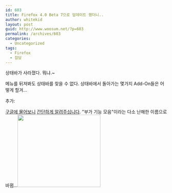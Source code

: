 ```yaml
---
id: 603
title: Firefox 4.0 Beta 7으로 업데이트 했더니..
author: whitekid
layout: post
guid: http://www.woosum.net/?p=603
permalink: /archives/603
categories:
  - Uncategorized
tags:
  - Firefox
  - 잡담
---
```

상태바가 사라졌다. 뭐냐.~

메뉴를 뒤져봐도 상태바를 찾을 수 없다. 상태바에서 돌아가는 몇가지 Add-On들은 어떻게 할겨...

추가:

[구글에 물어보니][1] [간단하게 알려주십니다][2]. "부가 기능 모음"이라는 다소 난해한 이름으로 바뀜...[<img class="aligncenter size-full wp-image-606" title="firefox-4.0b7-addonbar" src="http://www.woosum.net/wp-content/uploads/2010/11/firefox-4.0b7-addonbar.png" alt="" width="258" height="226" />][3]

 [1]: http://www.google.co.kr/search?q=firefox+4.0b7+statusbar&ie=utf-8&oe=utf-8&aq=t&client=firefox-a&rlz=1R1GGLL_ko___KR390
 [2]: http://support.mozilla.com/en-US/questions/763826#answer-116146
 [3]: http://www.woosum.net/wp-content/uploads/2010/11/firefox-4.0b7-addonbar.png